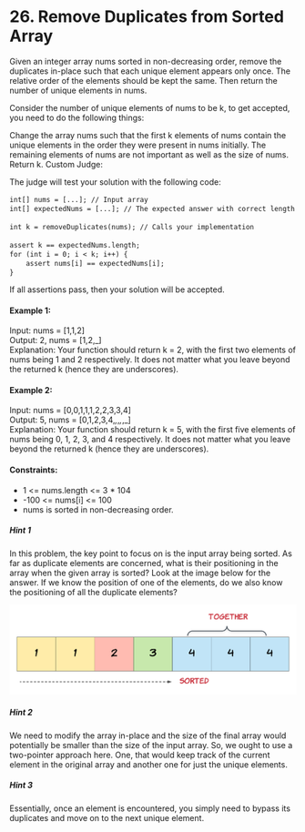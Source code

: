 # 26. Remove Duplicates from Sorted Array

Given an integer array nums sorted in non-decreasing order, remove the duplicates in-place such that each unique element appears only once. The relative order of the elements should be kept the same. Then return the number of unique elements in nums.

Consider the number of unique elements of nums to be k, to get accepted, you need to do the following things:

Change the array nums such that the first k elements of nums contain the unique elements in the order they were present in nums initially. The remaining elements of nums are not important as well as the size of nums.
Return k.
Custom Judge:

The judge will test your solution with the following code:

```
int[] nums = [...]; // Input array
int[] expectedNums = [...]; // The expected answer with correct length

int k = removeDuplicates(nums); // Calls your implementation

assert k == expectedNums.length;
for (int i = 0; i < k; i++) {
    assert nums[i] == expectedNums[i];
}
```

If all assertions pass, then your solution will be accepted.


#### Example 1:

Input: nums = [1,1,2]  
Output: 2, nums = [1,2,_]  
Explanation: Your function should return k = 2, with the first two elements of nums being 1 and 2 respectively.
It does not matter what you leave beyond the returned k (hence they are underscores).
#### Example 2:

Input: nums = [0,0,1,1,1,2,2,3,3,4]  
Output: 5, nums = [0,1,2,3,4,_,_,_,_,_]  
Explanation: Your function should return k = 5, with the first five elements of nums being 0, 1, 2, 3, and 4 respectively.
It does not matter what you leave beyond the returned k (hence they are underscores).
 

#### Constraints:

- 1 <= nums.length <= 3 * 104
- -100 <= nums[i] <= 100
- nums is sorted in non-decreasing order.


##### Hint 1
In this problem, the key point to focus on is the input array being sorted. As far as duplicate elements are concerned, what is their positioning in the array when the given array is sorted? Look at the image below for the answer. If we know the position of one of the elements, do we also know the positioning of all the duplicate elements?


<img src="hint_rem_dup.png" alt="hint" style="max-width: 100%; height: auto;"/>


##### Hint 2
We need to modify the array in-place and the size of the final array would potentially be smaller than the size of the input array. So, we ought to use a two-pointer approach here. One, that would keep track of the current element in the original array and another one for just the unique elements.
##### Hint 3
Essentially, once an element is encountered, you simply need to bypass its duplicates and move on to the next unique element.